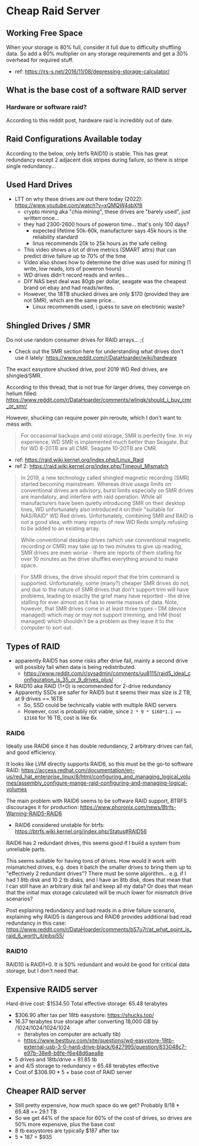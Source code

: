 # Cheap Raid Server


## Working Free Space

When your storage is 80% full, consider it full due to difficulty shuffling data. So add a 80% multiplier on any storage requirements and get a 30% overhead for required stuff.

- ref: https://jrs-s.net/2016/11/08/depressing-storage-calculator/

## What is the base cost of a software RAID server

### Hardware or software raid?

According to this reddit post, hardware raid is incredibly out of date.


## Raid Configurations Available today

According to the below, only btrfs RAID10 is stable. This has great redundancy except 2 adjacent disk stripes during failure, so there is stripe single redundancy...


## Used Hard Drives

- LTT on why these drives are out there today (2022): https://www.youtube.com/watch?v=xQMQW4sbXf8
  - crypto mining aka "chia mining", these drives are "barely used", just written once...
  - they had 2300-2600 hours of poweron time... that's only 100 days?
    - expected lifetime 50k-60k, manufacturer says 45k hours is the reliability standard
    - linus recommends 20k to 25k hours as the safe ceiling
  - This video shows a lot of drive metrics (SMART attrs) that can predict drive failure up to 70% of the time
  - Video also shows how to determine the drive was used for mining (1 write, low reads, lots of poweron hours)
  - WD drives didn't record reads and writes...
  - DIY NAS best deal was 80gb per dollar, seagate was the cheapest brand on ebay and had reads/writes.
  - However, the 18TB shucked drives are only $170 (provided they are not SMR), which are the same price...
    - Linux recommends used, i guess to save on electronic waste?


## Shingled Drives / SMR

Do not use random consumer drives for RAID arrays... ;(

- Check out the SMR section here for understanding what drives don't use it lately: https://www.reddit.com/r/DataHoarder/wiki/hardware

The exact easystore shucked drive, post 2019 WD Red drives, are shingled/SMR.

According to this thread, that is not true for larger drives, they converge on helium filled: https://www.reddit.com/r/DataHoarder/comments/wlingk/should_i_buy_cmr_or_smr/

However, shucking can require power pin reroute, which I don't want to mess with.

> For occasional backups and cold storage, SMR is perfectly fine. In my experience, WD SMR is implemented much better than Seagate. But for WD 8-20TB are all CMR. Seagate 10-20TB are CMR.

- ref: https://raid.wiki.kernel.org/index.php/Linux_Raid
- ref 2: https://raid.wiki.kernel.org/index.php/Timeout_Mismatch

> In 2019, a new technology called shingled magnetic recording (SMR) started becoming mainstream. Whereas drive usage limits on conventional drives are advisory, burst limits especially on SMR drives are mandatory, and interfere with raid operation. While all manufacturers have been quietly introducing SMR on their desktop lines, WD unfortunately also introduced it on their "suitable for NAS/RAID" WD Red drives. Unfortunately, combining SMR and RAID is not a good idea, with many reports of new WD Reds simply refusing to be added to an existing array.

> While conventional desktop drives (which use conventional magnetic recording or CMR) may take up to two minutes to give up reading, SMR drives are even worse - there are reports of them stalling for over 10 minutes as the drive shuffles everything around to make space.

> For SMR drives, the drive should report that the trim command is supported. Unfortunately, some (many?) cheaper SMR drives do not, and due to the nature of SMR drives that don't support trim will have problems, leading to exactly the grief many have reported - the drive stalling for ever almost as it has to rewrite masses of data. Note, however, that SMR drives come in at least three types - DM (device managed) which may or may not support trimming, and HM (host managed) which shouldn't be a problem as they leave it to the computer to sort out. 


## Types of RAID

- apparently RAID5 has some risks after drive fail, mainly a second drive will possibly fail when data is being redistributed.
  - https://www.reddit.com/r/sysadmin/comments/uu8115/raid5_ideal_configuration_is_35_or_9_drives_plus/
- RAID10 aka RAID (1+0) is recommended for 2-drive redundancy
- Apparently SSDs are safer for RAID5 but it seems their max size is 2 TB, at 9 drives == 16TB
  - So, SSD could be technically viable with multiple RAID servers
  - However, cost is probably not viable, since `2 * 9 * $160*1.1 == $3168` for 16 TB, cost is like 6x


### RAID6

Ideally use RAID6 since it has double redundancy, 2 arbitrary drives can fail, and good efficiency.

It looks like LVM directly supports RAID6, so this must be the go-to software RAID: https://access.redhat.com/documentation/en-us/red_hat_enterprise_linux/8/html/configuring_and_managing_logical_volumes/assembly_configure-mange-raid-configuring-and-managing-logical-volumes

The main problem with RAID6 seems to be software RAID support, BTRFS discourages it for production: https://www.phoronix.com/news/Btrfs-Warning-RAID5-RAID6

- RAID6 considered unstable for btrfs: https://btrfs.wiki.kernel.org/index.php/Status#RAID56

RAID6 has 2 redundant drives, this seems good if I build a system from unreliable parts.

This seems suitable for having tons of drives. How would it work with mismatched drives, e.g. does it batch the smaller drives to bring them up to "effectively 2 redundant drives"? There must be some algorithm... e.g. if I had 1 8tb disk and 10 2 tb disks, and I have an 8tb disk, does that mean that I can still have an arbitrary disk fail and keep all my data? Or does that mean that the initial max storage calculated will be much lower for mismatch drive scenarios?

Post explaining redundancy and bad reads in a drive failure scenario, explaining why RAID5 is dangerous and RAID6 provides additional bad read redundancy in this case: https://www.reddit.com/r/DataHoarder/comments/b57u7r/at_what_point_is_raid_6_worth_it/ejbsj55/



### RAID10

RAID10 is RAID1+0. It is 50% redundant and would be good for critical data storage, but I don't need that.


## Expensive RAID5 server

Hard drive cost: $1534.50
Total effective storage: 65.48 terabytes

- $306.90 after tax per 18tb easystore: https://shucks.top/
- 16.37 terabytes true storage after converting 18,000 GB by /1024/1024/1024/1024
  - (terabytes on computer are actually tib)
  - https://www.bestbuy.com/site/questions/wd-easystore-18tb-external-usb-3-0-hard-drive-black/6427995/question/833048c7-e97b-38e8-b8fe-f6e48d6aea8e
- 5 drives and 18tb/drive = 81.85 tb
- and 4/5 storage to redundancy = 65.48 terabytes effective
- Cost of $306.90 * 5 + base cost of RAID server


## Cheaper RAID server

- Still pretty expensive, how much space do we get?  Probably 8/18 * 65.48 == 29.1 TB
- So we get 44% of the space for 60% of the cost of drives, so drives are 50% more expensive, plus the base cost
- 8 tb easystores are typically $187 after tax
- 5 * 187 = $935

